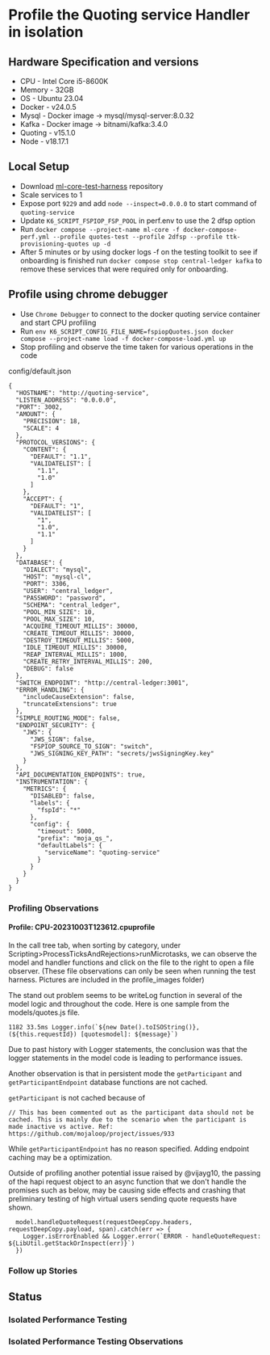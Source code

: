 # Profile the Quoting service Handler in isolation

## Hardware Specification and versions
- CPU - Intel Core i5-8600K
- Memory - 32GB
- OS - Ubuntu 23.04
- Docker - v24.0.5
- Mysql - Docker image -> mysql/mysql-server:8.0.32
- Kafka - Docker image -> bitnami/kafka:3.4.0
- Quoting - v15.1.0
- Node - v18.17.1

## Local Setup
- Download [ml-core-test-harness](https://github.com/mojaloop/ml-core-test-harness) repository
- Scale services to 1
- Expose port `9229` and add `node --inspect=0.0.0.0` to start command of `quoting-service`
- Update `K6_SCRIPT_FSPIOP_FSP_POOL` in perf.env to use the 2 dfsp option
- Run `docker compose --project-name ml-core -f docker-compose-perf.yml --profile quotes-test --profile 2dfsp --profile ttk-provisioning-quotes up -d`
- After 5 minutes or by using docker logs -f on the testing toolkit to see if onboarding is finished run `docker compose stop central-ledger kafka`
  to remove these services that were required only for onboarding.
## Profile using chrome debugger
- Use `Chrome Debugger` to connect to the docker quoting service container and start CPU profiling
- Run `env K6_SCRIPT_CONFIG_FILE_NAME=fspiopQuotes.json docker compose --project-name load -f docker-compose-load.yml up`
- Stop profiling and observe the time taken for various operations in the code

config/default.json
```
{
  "HOSTNAME": "http://quoting-service",
  "LISTEN_ADDRESS": "0.0.0.0",
  "PORT": 3002,
  "AMOUNT": {
    "PRECISION": 18,
    "SCALE": 4
  },
  "PROTOCOL_VERSIONS": {
    "CONTENT": {
      "DEFAULT": "1.1",
      "VALIDATELIST": [
        "1.1",
        "1.0"
      ]
    },
    "ACCEPT": {
      "DEFAULT": "1",
      "VALIDATELIST": [
        "1",
        "1.0",
        "1.1"
      ]
    }
  },
  "DATABASE": {
    "DIALECT": "mysql",
    "HOST": "mysql-cl",
    "PORT": 3306,
    "USER": "central_ledger",
    "PASSWORD": "password",
    "SCHEMA": "central_ledger",
    "POOL_MIN_SIZE": 10,
    "POOL_MAX_SIZE": 10,
    "ACQUIRE_TIMEOUT_MILLIS": 30000,
    "CREATE_TIMEOUT_MILLIS": 30000,
    "DESTROY_TIMEOUT_MILLIS": 5000,
    "IDLE_TIMEOUT_MILLIS": 30000,
    "REAP_INTERVAL_MILLIS": 1000,
    "CREATE_RETRY_INTERVAL_MILLIS": 200,
    "DEBUG": false
  },
  "SWITCH_ENDPOINT": "http://central-ledger:3001",
  "ERROR_HANDLING": {
    "includeCauseExtension": false,
    "truncateExtensions": true
  },
  "SIMPLE_ROUTING_MODE": false,
  "ENDPOINT_SECURITY": {
    "JWS": {
      "JWS_SIGN": false,
      "FSPIOP_SOURCE_TO_SIGN": "switch",
      "JWS_SIGNING_KEY_PATH": "secrets/jwsSigningKey.key"
    }
  },
  "API_DOCUMENTATION_ENDPOINTS": true,
  "INSTRUMENTATION": {
    "METRICS": {
      "DISABLED": false,
      "labels": {
        "fspId": "*"
      },
      "config": {
        "timeout": 5000,
        "prefix": "moja_qs_",
        "defaultLabels": {
          "serviceName": "quoting-service"
        }
      }
    }
  }
}
```

### Profiling Observations
#### Profile: CPU-20231003T123612.cpuprofile
In the call tree tab, when sorting by category, under Scripting>ProcessTicksAndRejections>runMicrotasks,
we can observe the model and handler functions and click on the file to the right to open a file observer.
(These file observations can only be seen when running the test harness. Pictures are included in the profile_images folder)

The stand out problem seems to be writeLog function in several of the model logic and throughout the code.
Here is one sample from the models/quotes.js file.

```
1182 33.5ms Logger.info(`${new Date().toISOString()}, (${this.requestId}) [quotesmodel]: ${message}`)
```

Due to past history with Logger statements, the conclusion was that the logger statements in the model code
is leading to performance issues.

Another observation is that in persistent mode the `getParticipant` and `getParticipantEndpoint` database functions
are not cached.

`getParticipant` is not cached because of
```
// This has been commented out as the participant data should not be cached. This is mainly due to the scenario when the participant is made inactive vs active. Ref: https://github.com/mojaloop/project/issues/933
```

While `getParticipantEndpoint` has no reason specified. Adding endpoint caching may be a optimization.

Outside of profiling another potential issue raised by @vijayg10, the passing of the hapi request object to an async function that we don't
handle the promises such as below, may be causing side effects and crashing that preliminary testing of high virtual users
sending quote requests have shown.

```
  model.handleQuoteRequest(requestDeepCopy.headers, requestDeepCopy.payload, span).catch(err => {
    Logger.isErrorEnabled && Logger.error(`ERROR - handleQuoteRequest: ${LibUtil.getStackOrInspect(err)}`)
  })
```

### Follow up Stories

## Status

### Isolated Performance Testing

### Isolated Performance Testing Observations
